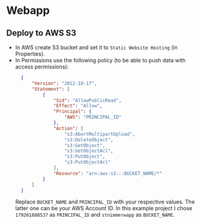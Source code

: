 # Webapp

## Deploy to AWS S3

- In AWS create S3 bucket and set it to `Static Website Hosting` (in Properties).
- In Permissions use the following policy (to be able to push data with access permissions):
  ```json
    {
        "Version": "2012-10-17",
        "Statement": [
            {
                "Sid": "AllowPublicRead",
                "Effect": "Allow",
                "Principal": {
                    "AWS": "PRINCIPAL_ID"
                },
                "Action": [
                    "s3:AbortMultipartUpload",
                    "s3:DeleteObject",
                    "s3:GetObject",
                    "s3:GetObjectAcl",
                    "s3:PutObject",
                    "s3:PutObjectAcl"
                ],
                "Resource": "arn:aws:s3:::BUCKET_NAME/*"
            }
        ]
    }
    ```
  Replace `BUCKET_NAME` and `PRINCIPAL_ID` with your respective values. The latter one can be your AWS Account ID. In this example project I chose `179261888537` as `PRINCIPAL_ID` and `stnimmerwapp` as `BUCKET_NAME`.
